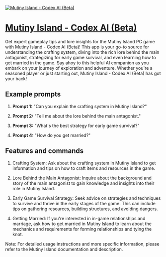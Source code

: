[![Mutiny Island - Codex AI (Beta)](https://files.oaiusercontent.com/file-wfO69G51AjoUdrt1sVPiPY4T?se=2123-10-17T10%3A29%3A30Z&sp=r&sv=2021-08-06&sr=b&rscc=max-age%3D31536000%2C%20immutable&rscd=attachment%3B%20filename%3Dsdsdsa.jpg&sig=1Shl6IrmGo2pQK1n0osw94sO7gopjPG6sqvcOAGapCs%3D)](https://chat.openai.com/g/g-OeYStezd5-mutiny-island-codex-ai-beta)

# [Mutiny Island - Codex AI (Beta)](https://chat.openai.com/g/g-OeYStezd5-mutiny-island-codex-ai-beta)

Get expert gameplay tips and lore insights for the Mutiny Island PC game with Mutiny Island - Codex AI (Beta)! This app is your go-to source for understanding the crafting system, diving into the rich lore behind the main antagonist, strategizing for early game survival, and even learning how to get married in the game. Say ahoy to this helpful AI companion as you embark on your journey of exploration and adventure. Whether you're a seasoned player or just starting out, Mutiny Island - Codex AI (Beta) has got your back!

## Example prompts

1. **Prompt 1:** "Can you explain the crafting system in Mutiny Island?"

2. **Prompt 2:** "Tell me about the lore behind the main antagonist."

3. **Prompt 3:** "What's the best strategy for early game survival?"

4. **Prompt 4:** "How do you get married?"

## Features and commands

1. Crafting System: Ask about the crafting system in Mutiny Island to get information and tips on how to craft items and resources in the game.

2. Lore Behind the Main Antagonist: Inquire about the background and story of the main antagonist to gain knowledge and insights into their role in Mutiny Island.

3. Early Game Survival Strategy: Seek advice on strategies and techniques to survive and thrive in the early stages of the game. This can include tips on gathering resources, building structures, and avoiding dangers.

4. Getting Married: If you're interested in in-game relationships and marriage, ask how to get married in Mutiny Island to learn about the mechanics and requirements for forming relationships and tying the knot.

Note: For detailed usage instructions and more specific information, please refer to the Mutiny Island documentation and description.